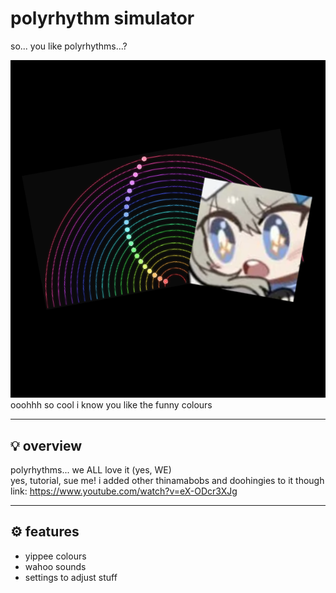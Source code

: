 # polyrhythm simulator

so... you like polyrhythms...?

![image](./__project_image__/image.png)  
ooohhh so cool i know you like the funny colours

---

## 💡 overview

polyrhythms... we ALL love it (yes, WE)  
yes, tutorial, sue me! i added other thinamabobs and doohingies to it though  
link: <https://www.youtube.com/watch?v=eX-ODcr3XJg>

---

## ⚙️ features

- yippee colours
- wahoo sounds
- settings to adjust stuff
